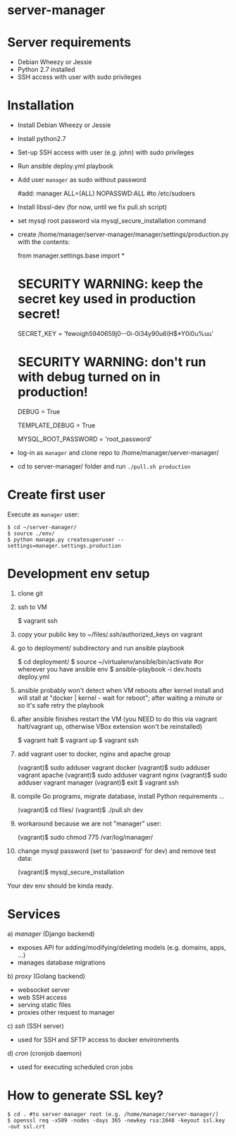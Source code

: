 server-manager
==============


Server requirements
===================

* Debian Wheezy or Jessie
* Python 2.7 installed
* SSH access with user with sudo privileges

Installation
============

* Install Debian Wheezy or Jessie
* Install python2.7
* Set-up SSH access with user (e.g. john) with sudo privileges
* Run ansible deploy.yml playbook
* Add user `manager` as sudo without password
	
	#add:
	manager ALL=(ALL) NOPASSWD:ALL
	#to /etc/sudoers

* Install libssl-dev (for now, until we fix pull.sh script)
* set mysql root password via mysql_secure_installation command
* create /home/manager/server-manager/manager/settings/production.py with the contents:
	
	from manager.settings.base import *

	# SECURITY WARNING: keep the secret key used in production secret!
	SECRET_KEY = 'fewoigh5940659j0--0i-0i34y90u6(H$*Y0i0u%uu'

	# SECURITY WARNING: don't run with debug turned on in production!
	DEBUG = True

	TEMPLATE_DEBUG = True

	MYSQL_ROOT_PASSWORD = 'root_password'

* log-in as `manager` and clone repo to /home/manager/server-manager/
* cd to server-manager/ folder and run `./pull.sh production`

Create first user
=================
Execute as `manager` user:

	$ cd ~/server-manager/
	$ source ./env/
	$ python manage.py createsuperuser --settings=manager.settings.production


Development env setup
=====================

1. clone git
2. ssh to VM

	$ vagrant ssh

3. copy your public key to ~/files/.ssh/authorized_keys on vagrant
4. go to deployment/ subdirectory and run ansible playbook
	
	$ cd deployment/
	$ source ~/virtualenv/ansible/bin/activate #or wherever you have ansible env
	$ ansible-playbook -i dev.hosts deploy.yml

5. ansible probably won't detect when VM reboots after kernel install and will stall at "docker | kernel - wait for reboot"; after waiting a minute or so it's safe retry the playbook
6. after ansible finishes restart the VM (you NEED to do this via vagrant halt/vagrant up, otherwise VBox extension won't be reinstalled)

	$ vagrant halt
	$ vagrant up
	$ vagrant ssh

7. add vagrant user to docker, nginx and apache group

	(vagrant)$ sudo adduser vagrant docker
	(vagrant)$ sudo adduser vagrant apache
	(vagrant)$ sudo adduser vagrant nginx
	(vagrant)$ sudo adduser vagrant manager
	(vagrant)$ exit
	$ vagrant ssh

8. compile Go programs, migrate database, install Python requirements ...
	
	(vagrant)$ cd files/
	(vagrant)$ ./pull.sh dev

9. workaround because we are not "manager" user:

	(vagrant)$ sudo chmod 775 /var/log/manager/

10. change mysql password (set to 'password' for dev) and remove test data:
	
	(vagrant)$ mysql_secure_installation


Your dev env should be kinda ready.


Services
========

a) *manager* (Django backend)
- exposes API for adding/modifying/deleting models (e.g. domains, apps, ...)
- manages database migrations


b) *proxy* (Golang backend)
- websocket server
- web SSH access
- serving static files
- proxies other request to manager

c) *ssh* (SSH server)
- used for SSH and SFTP access to docker environments


d) *cron* (cronjob daemon)
- used for executing scheduled cron jobs





How to generate SSL key?
========================

	$ cd . #to server-manager root (e.g. /home/manager/server-manager/)
	$ openssl req -x509 -nodes -days 365 -newkey rsa:2048 -keyout ssl.key -out ssl.crt

